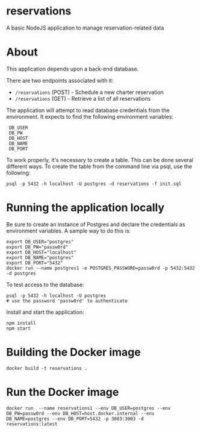 # reservations
A basic NodeJS application to manage reservation-related data

# About
This application depends upon a back-end database.

There are two endpoints associated with it:

 - `/reservations` (POST) - Schedule a new charter reservation
 - `/reservations` (GET)  - Retrieve a list of all reservations

The application will attempt to read database credentials from the environment. It expects to find the
following environment variables:

```
 DB_USER
 DB_PW
 DB_HOST
 DB_NAME
 DB_PORT
```

To work properly, it's necessary to create a table. This can be done several different
ways. To create the table from the command line via psql, use the following:

```
psql -p 5432 -h localhost -U postgres -d reservations -f init.sql
```

# Running the application locally

Be sure to create an instance of Postgres and declare the credentials as environment variables. A
sample way to do this is:

```
export DB_USER="postgres"
export DB_PW="passw0rd"
export DB_HOST="localhost"
export DB_NAME="postgres"
export DB_PORT="5432"
docker run --name postgres1 -e POSTGRES_PASSWORD=passw0rd -p 5432:5432 -d postgres

```

To test access to the database:

```
psql -p 5432 -h localhost -U postgres
# use the password 'passw0rd' to authenticate
```

Install and start the application:

```
npm install
npm start
```

# Building the Docker image

```
docker build -t reservations .
```

# Run the Docker image

```
docker run  --name reservations1 --env DB_USER=postgres --env DB_PW=passw0rd --env DB_HOST=host.docker.internal --env DB_NAME=postgres --env DB_PORT=5432 -p 3003:3003 -d reservations:latest
```